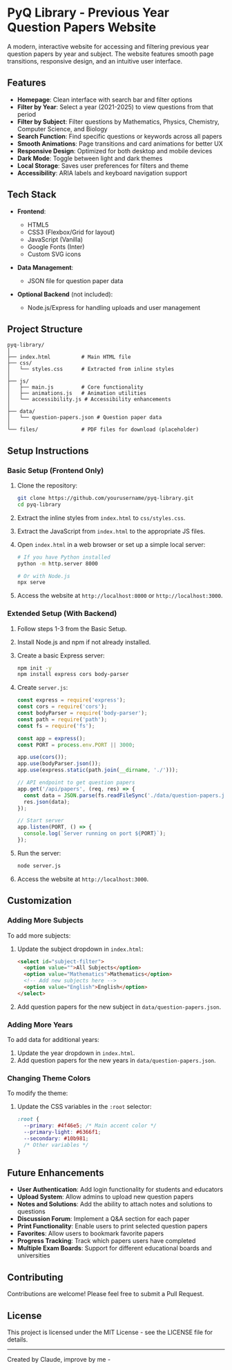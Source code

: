 # PyQ Library - Previous Year Question Papers Website

A modern, interactive website for accessing and filtering previous year question papers by year and subject. The website features smooth page transitions, responsive design, and an intuitive user interface.

## Features

- **Homepage**: Clean interface with search bar and filter options
- **Filter by Year**: Select a year (2021-2025) to view questions from that period
- **Filter by Subject**: Filter questions by Mathematics, Physics, Chemistry, Computer Science, and Biology
- **Search Function**: Find specific questions or keywords across all papers
- **Smooth Animations**: Page transitions and card animations for better UX
- **Responsive Design**: Optimized for both desktop and mobile devices
- **Dark Mode**: Toggle between light and dark themes
- **Local Storage**: Saves user preferences for filters and theme
- **Accessibility**: ARIA labels and keyboard navigation support

## Tech Stack

- **Frontend**:
  - HTML5
  - CSS3 (Flexbox/Grid for layout)
  - JavaScript (Vanilla)
  - Google Fonts (Inter)
  - Custom SVG icons

- **Data Management**:
  - JSON file for question paper data

- **Optional Backend** (not included):
  - Node.js/Express for handling uploads and user management

## Project Structure

```
pyq-library/
│
├── index.html          # Main HTML file
├── css/
│   └── styles.css      # Extracted from inline styles
│
├── js/
│   ├── main.js         # Core functionality
│   ├── animations.js   # Animation utilities
│   └── accessibility.js # Accessibility enhancements
│
├── data/
│   └── question-papers.json # Question paper data
│
└── files/              # PDF files for download (placeholder)
```

## Setup Instructions

### Basic Setup (Frontend Only)

1. Clone the repository:
   ```bash
   git clone https://github.com/yourusername/pyq-library.git
   cd pyq-library
   ```

2. Extract the inline styles from `index.html` to `css/styles.css`.

3. Extract the JavaScript from `index.html` to the appropriate JS files.

4. Open `index.html` in a web browser or set up a simple local server:
   ```bash
   # If you have Python installed
   python -m http.server 8000
   
   # Or with Node.js
   npx serve
   ```

5. Access the website at `http://localhost:8000` or `http://localhost:3000`.

### Extended Setup (With Backend)

1. Follow steps 1-3 from the Basic Setup.

2. Install Node.js and npm if not already installed.

3. Create a basic Express server:
   ```bash
   npm init -y
   npm install express cors body-parser
   ```

4. Create `server.js`:
   ```javascript
   const express = require('express');
   const cors = require('cors');
   const bodyParser = require('body-parser');
   const path = require('path');
   const fs = require('fs');

   const app = express();
   const PORT = process.env.PORT || 3000;

   app.use(cors());
   app.use(bodyParser.json());
   app.use(express.static(path.join(__dirname, './')));

   // API endpoint to get question papers
   app.get('/api/papers', (req, res) => {
     const data = JSON.parse(fs.readFileSync('./data/question-papers.json', 'utf8'));
     res.json(data);
   });

   // Start server
   app.listen(PORT, () => {
     console.log(`Server running on port ${PORT}`);
   });
   ```

5. Run the server:
   ```bash
   node server.js
   ```

6. Access the website at `http://localhost:3000`.

## Customization

### Adding More Subjects

To add more subjects:

1. Update the subject dropdown in `index.html`:
   ```html
   <select id="subject-filter">
     <option value="">All Subjects</option>
     <option value="Mathematics">Mathematics</option>
     <!-- Add new subjects here -->
     <option value="English">English</option>
   </select>
   ```

2. Add question papers for the new subject in `data/question-papers.json`.

### Adding More Years

To add data for additional years:

1. Update the year dropdown in `index.html`.
2. Add question papers for the new years in `data/question-papers.json`.

### Changing Theme Colors

To modify the theme:

1. Update the CSS variables in the `:root` selector:
   ```css
   :root {
     --primary: #4f46e5; /* Main accent color */
     --primary-light: #6366f1;
     --secondary: #10b981;
     /* Other variables */
   }
   ```

## Future Enhancements

- **User Authentication**: Add login functionality for students and educators
- **Upload System**: Allow admins to upload new question papers
- **Notes and Solutions**: Add the ability to attach notes and solutions to questions
- **Discussion Forum**: Implement a Q&A section for each paper
- **Print Functionality**: Enable users to print selected question papers
- **Favorites**: Allow users to bookmark favorite papers
- **Progress Tracking**: Track which papers users have completed
- **Multiple Exam Boards**: Support for different educational boards and universities

## Contributing

Contributions are welcome! Please feel free to submit a Pull Request.

## License

This project is licensed under the MIT License - see the LICENSE file for details.

---

Created by Claude, improve by me - 
